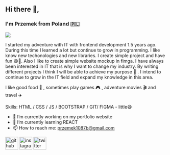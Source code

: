 ## Hi there 👋, 
### I'm Przemek from Poland 🇵🇱
![](https://cdn.pixabay.com/photo/2015/08/27/09/22/banner-909710_1280.jpg)

I started my adventure with IT with frontend development 1.5 years ago. During this time I learned a lot but continue to grow in programming. I like know new techonologies and new libraries. I create simple project and have fun 😄🤙. Also I like to create simple website mockup in fimga. 
I have always been interested in IT that is why I want to change my industry. By writing different projects I think I will be able to achieve my purpose 💪 .
I intend to continue to grow in the IT field and expand my knowledge in this area.

I like good food 🍔 , sometimes play games 🎮 , adventure movies 🎬 and travel ✈️ 

Skills: HTML / CSS / JS / BOOTSTRAP / GIT/ FIGMA - little😅 

- 🔭 I’m currently working on my portfolio website 
- 🌱 I’m currently learning REACT 
- 📫 How to reach me: przemek1087b@gmail.com 


[<img src='https://cdn.jsdelivr.net/npm/simple-icons@3.0.1/icons/github.svg' alt='github' height='40'>](https://github.com/YoungPrzemek)  [<img src='https://cdn.jsdelivr.net/npm/simple-icons@3.0.1/icons/instagram.svg' alt='instagram' height='40'>](https://www.instagram.com/xprzemko17/)  [<img src='https://cdn.jsdelivr.net/npm/simple-icons@3.0.1/icons/twitter.svg' alt='twitter' height='40'>](https://twitter.com/@PrzemekB1702)  



